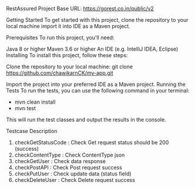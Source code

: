 RestAssured Project
Base URL:
https://gorest.co.in/public/v2


Getting Started
To get started with this project, clone the repository to your local machine 
import it into IDE  as a Maven project.

Prerequisites
To run this project, you'll need:

Java 8 or higher
Maven 3.6 or higher
An IDE (e.g. IntelliJ IDEA, Eclipse)
Installing
To install this project, follow these steps:

Clone the repository to your local machine:
git clone https://github.com/chawikarnCK/my-app.git

Import the project into your preferred IDE as a Maven project.
Running the Tests
To run the tests, you can use the following command in your terminal:

- mvn clean install 
- mvn test

This will run the test classes and output the results in the console.

Testcase Description 
1. checkGetStatusCode : Check Get request status should be 200 (success)
2. checkContentType : Check ContentType json
3. checkGetUser : Check data response
4. checkPostAPI : Check Post request success
5. checkPutUser : Check update data (status field)
6. checkDeleteUser : Check Delete request success  

